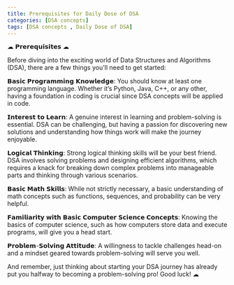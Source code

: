```yaml
---
title: Prerequisites for Daily Dose of DSA
categories: [DSA concepts]
tags: [DSA concepts , Daily Dose of DSA]
---
```


☁︎ 𝗣𝗿𝗲𝗿𝗲𝗾𝘂𝗶𝘀𝗶𝘁𝗲𝘀 ☁︎

Before diving into the exciting world of Data Structures and Algorithms (DSA), there are a few things you'll need to get started:

𝗕𝗮𝘀𝗶𝗰 𝗣𝗿𝗼𝗴𝗿𝗮𝗺𝗺𝗶𝗻𝗴 𝗞𝗻𝗼𝘄𝗹𝗲𝗱𝗴𝗲: You should know at least one programming language. Whether it’s Python, Java, C++, or any other, having a foundation in coding is crucial since DSA concepts will be applied in code. 

𝗜𝗻𝘁𝗲𝗿𝗲𝘀𝘁 𝘁𝗼 𝗟𝗲𝗮𝗿𝗻: A genuine interest in learning and problem-solving is essential. DSA can be challenging, but having a passion for discovering new solutions and understanding how things work will make the journey enjoyable.

𝗟𝗼𝗴𝗶𝗰𝗮𝗹 𝗧𝗵𝗶𝗻𝗸𝗶𝗻𝗴: Strong logical thinking skills will be your best friend. DSA involves solving problems and designing efficient algorithms, which requires a knack for breaking down complex problems into manageable parts and thinking through various scenarios.

𝗕𝗮𝘀𝗶𝗰 𝗠𝗮𝘁𝗵 𝗦𝗸𝗶𝗹𝗹𝘀: While not strictly necessary, a basic understanding of math concepts such as functions, sequences, and probability can be very helpful.

𝗙𝗮𝗺𝗶𝗹𝗶𝗮𝗿𝗶𝘁𝘆 𝘄𝗶𝘁𝗵 𝗕𝗮𝘀𝗶𝗰 𝗖𝗼𝗺𝗽𝘂𝘁𝗲𝗿 𝗦𝗰𝗶𝗲𝗻𝗰𝗲 𝗖𝗼𝗻𝗰𝗲𝗽𝘁𝘀: Knowing the basics of computer science, such as how computers store data and execute programs, will give you a head start.

𝗣𝗿𝗼𝗯𝗹𝗲𝗺-𝗦𝗼𝗹𝘃𝗶𝗻𝗴 𝗔𝘁𝘁𝗶𝘁𝘂𝗱𝗲: A willingness to tackle challenges head-on and a mindset geared towards problem-solving will serve you well.

And remember, just thinking about starting your DSA journey has already put you halfway to becoming a problem-solving pro! Good luck! ☁︎
